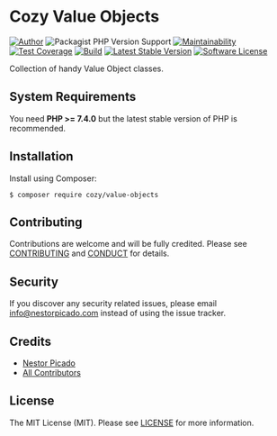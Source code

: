 Cozy Value Objects
============

[![Author](http://img.shields.io/badge/author-@npicado-blue.svg)](https://github.com/npicado)
![Packagist PHP Version Support](https://img.shields.io/packagist/php-v/cozy/value-objects)
[![Maintainability](https://api.codeclimate.com/v1/badges/5319ebee60e9379619b7/maintainability)](https://codeclimate.com/github/cozyphp/value-objects/maintainability)
[![Test Coverage](https://api.codeclimate.com/v1/badges/5319ebee60e9379619b7/test_coverage)](https://codeclimate.com/github/cozyphp/value-objects/test_coverage)
[![Build](https://github.com/cozyphp/value-objects/workflows/build/badge.svg)](https://github.com/cozyphp/value-objects/actions?query=workflow%3A%22build%22)
[![Latest Stable Version](https://poser.pugx.org/cozy/value-objects/v)](https://packagist.org/packages/cozy/value-objects)
[![Software License](https://img.shields.io/badge/license-MIT-blue.svg)](LICENSE)

Collection of handy Value Object classes.

System Requirements
-------

You need **PHP >= 7.4.0** but the latest stable version of PHP is recommended.

Installation
-------

Install using Composer:

```
$ composer require cozy/value-objects
```

Contributing
-------

Contributions are welcome and will be fully credited. Please see [CONTRIBUTING](.github/CONTRIBUTING.md) and [CONDUCT](CONDUCT.md) for details.

Security
-------

If you discover any security related issues, please email info@nestorpicado.com instead of using the issue tracker.

Credits
-------

- [Nestor Picado](https://github.com/npicado)
- [All Contributors](https://github.com/thephpleague/period/graphs/contributors)

License
-------

The MIT License (MIT). Please see [LICENSE](LICENSE) for more information.
